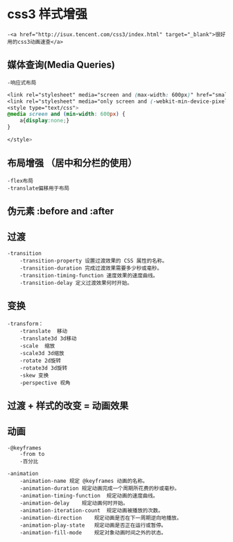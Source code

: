 # css3 样式增强
	-<a href="http://isux.tencent.com/css3/index.html" target="_blank">很好用的css3动画速查</a>

## 媒体查询(Media Queries)
	-响应式布局

```css
<link rel="stylesheet" media="screen and (max-width: 600px)" href="small.css" />
<link rel="stylesheet" media="only screen and (-webkit-min-device-pixel-ratio: 2)" type="text/css" href="iphone5.css" />
<style type="text/css">
@media screen and (min-width: 600px) {
	a{display:none;}
}

</style>

```
    
## 布局增强 （居中和分栏的使用）
    -flex布局
    -translate偏移用于布局

## 伪元素 :before and :after

## 过渡
	-transition
		-transition-property 设置过渡效果的 CSS 属性的名称。
		-transition-duration 完成过渡效果需要多少秒或毫秒。
		-transition-timing-function 速度效果的速度曲线。
		-transition-delay 定义过渡效果何时开始。

## 变换
	-transform：
		-translate  移动
		-translate3d 3d移动
		-scale  缩放
		-scale3d 3d缩放
		-rotate 2d旋转
		-rotate3d 3d旋转
		-skew 变换
		-perspective 视角

## 过渡 + 样式的改变 = 动画效果

## 动画
	-@keyframes
		-from to
		-百分比

	-animation
		-animation-name	规定 @keyframes 动画的名称。
		-animation-duration	规定动画完成一个周期所花费的秒或毫秒。
		-animation-timing-function	规定动画的速度曲线。
		-animation-delay	规定动画何时开始。
		-animation-iteration-count	规定动画被播放的次数。
		-animation-direction	规定动画是否在下一周期逆向地播放。
		-animation-play-state	规定动画是否正在运行或暂停。
		-animation-fill-mode	规定对象动画时间之外的状态。
